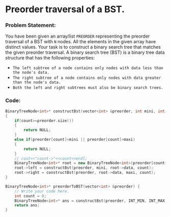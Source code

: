 # Preorder traversal of a BST.
### Problem Statement:
You have been given an array/list `PREORDER` representing the preorder traversal of a BST with `N` nodes. All the elements in the given array have distinct values.
Your task is to construct a binary search tree that matches the given preorder traversal.
A binary search tree (BST) is a binary tree data structure that has the following properties:
* `The left subtree of a node contains only nodes with data less than the node's data.`
* `The right subtree of a node contains only nodes with data greater than the node's data.`
* `Both the left and right subtrees must also be binary search trees.`

### Code:

```C++
BinaryTreeNode<int>* constructBst(vector<int> &preorder, int mini, int maxi, int &count)
{
    if(count>=preorder.size())
    {
        return NULL;
    }
    else if(preorder[count]<mini || preorder[count]>maxi)
    {
        return NULL;
    }
    // cout<<"count->"<<count<<endl;
    BinaryTreeNode<int>* root = new BinaryTreeNode<int>(preorder[count++]);
    root->left = constructBst(preorder, mini, root->data, count);
    root->right = constructBst(preorder, root->data, maxi, count);
}

BinaryTreeNode<int>* preorderToBST(vector<int> &preorder) {
    // Write your code here.
    int count = 0;
    BinaryTreeNode<int>* ans = constructBst(preorder, INT_MIN, INT_MAX, count);
    return ans;
}

```
